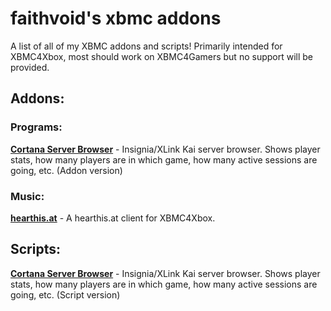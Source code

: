 # faithvoid's xbmc addons
A list of all of my XBMC addons and scripts! Primarily intended for XBMC4Xbox, most should work on XBMC4Gamers but no support will be provided.

## Addons:
### Programs:
[**Cortana Server Browser**](https://github.com/faithvoid/plugin.program.cortanaserverbrowser) - Insignia/XLink Kai server browser. Shows player stats, how many players are in which game, how many active sessions are going, etc. (Addon version)
### Music:
[**hearthis.at**](https://github.com/faithvoid/plugin.music.hearthisat) - A hearthis.at client for XBMC4Xbox.

## Scripts:
[**Cortana Server Browser**](https://github.com/faithvoid/script.cortanaserverbrowser) - Insignia/XLink Kai server browser. Shows player stats, how many players are in which game, how many active sessions are going, etc. (Script version)
